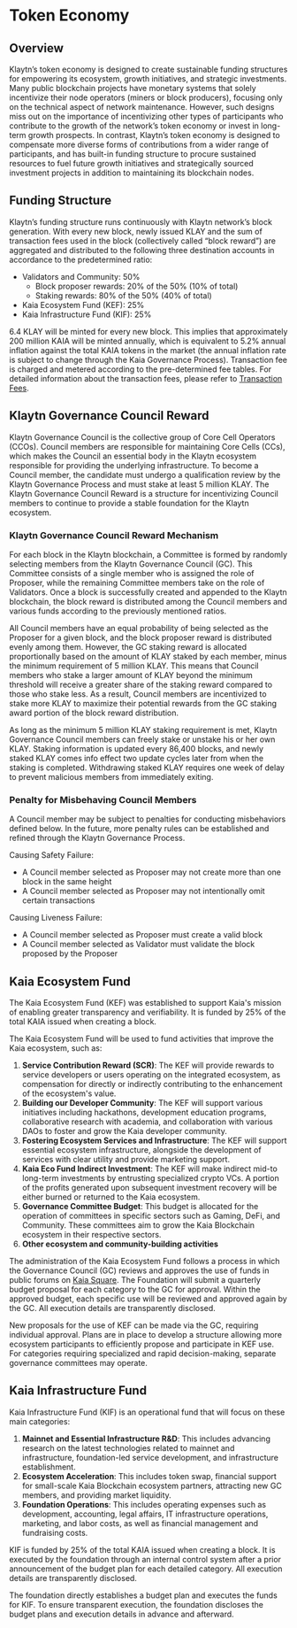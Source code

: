 # Token Economy

## Overview <a id="overview"></a>

Klaytn’s token economy is designed to create sustainable funding structures for empowering its ecosystem, growth initiatives, and strategic investments. Many public blockchain projects have monetary systems that solely incentivize their node operators (miners or block producers), focusing only on the technical aspect of network maintenance. However, such designs miss out on the importance of incentivizing other types of participants who contribute to the growth of the network’s token economy or invest in long-term growth prospects. In contrast, Klaytn’s token economy is designed to compensate more diverse forms of contributions from a wider range of participants, and has built-in funding structure to procure sustained resources to fuel future growth initiatives and strategically sourced investment projects in addition to maintaining its blockchain nodes.

## Funding Structure <a id="funding-structure"></a>

Klaytn’s funding structure runs continuously with Klaytn network’s block generation. With every new block, newly issued KLAY and the sum of transaction fees used in the block (collectively called “block reward”) are aggregated and distributed to the following three destination accounts in accordance to the predetermined ratio:

- Validators and Community: 50%
  - Block proposer rewards: 20% of the 50% (10% of total)
  - Staking rewards: 80% of the 50% (40% of total)
- Kaia Ecosystem Fund (KEF): 25%
- Kaia Infrastructure Fund (KIF): 25%

6.4 KLAY will be minted for every new block. This implies that approximately 200 million KAIA will be minted annually, which is equivalent to 5.2% annual inflation against the total KAIA tokens in the market (the annual inflation rate is subject to change through the Kaia Governance Process). Transaction fee is charged and metered according to the pre-determined fee tables. For detailed information about the transaction fees, please refer to [Transaction Fees](transaction-fees/transaction-fees.md).

## Klaytn Governance Council Reward <a id="klaytn-governance-council-reward"></a>

Klaytn Governance Council is the collective group of Core Cell Operators (CCOs). Council members are responsible for maintaining Core Cells (CCs), which makes the Council an essential body in the Klaytn ecosystem responsible for providing the underlying infrastructure. To become a Council member, the candidate must undergo a qualification review by the Klaytn Governance Process and must stake at least 5 million KLAY. The Klaytn Governance Council Reward is a structure for incentivizing Council members to continue to provide a stable foundation for the Klaytn ecosystem.

### Klaytn Governance Council Reward Mechanism <a id="klaytn-governance-council-reward-mechanism"></a>

For each block in the Klaytn blockchain, a Committee is formed by randomly selecting members from the Klaytn Governance Council (GC). This Committee consists of a single member who is assigned the role of Proposer, while the remaining Committee members take on the role of Validators. Once a block is successfully created and appended to the Klaytn blockchain, the block reward is distributed among the Council members and various funds according to the previously mentioned ratios.

All Council members have an equal probability of being selected as the Proposer for a given block, and the block proposer reward is distributed evenly among them. However, the GC staking reward is allocated proportionally based on the amount of KLAY staked by each member, minus the minimum requirement of 5 million KLAY. This means that Council members who stake a larger amount of KLAY beyond the minimum threshold will receive a greater share of the staking reward compared to those who stake less. As a result, Council members are incentivized to stake more KLAY to maximize their potential rewards from the GC staking award portion of the block reward distribution.

As long as the minimum 5 million KLAY staking requirement is met, Klaytn Governance Council members can freely stake or unstake his or her own KLAY. Staking information is updated every 86,400 blocks, and newly staked KLAY comes info effect two update cycles later from when the staking is completed. Withdrawing staked KLAY requires one week of delay to prevent malicious members from immediately exiting.

### Penalty for Misbehaving Council Members <a id="penalty-for-misbehaving-council-members"></a>

A Council member may be subject to penalties for conducting misbehaviors defined below. In the future, more penalty rules can be established and refined through the Klaytn Governance Process.

Causing Safety Failure:

- A Council member selected as Proposer may not create more than one block in the same height
- A Council member selected as Proposer may not intentionally omit certain transactions

Causing Liveness Failure:

- A Council member selected as Proposer must create a valid block
- A Council member selected as Validator must validate the block proposed by the Proposer

## Kaia Ecosystem Fund <a id="kaia-ecosystem-fund"></a>

The Kaia Ecosystem Fund (KEF) was established to support Kaia's mission of enabling greater transparency and verifiability. It is funded by 25% of the total KAIA issued when creating a block.

The Kaia Ecosystem Fund will be used to fund activities that improve the Kaia ecosystem, such as:

1. **Service Contribution Reward (SCR)**: The KEF will provide rewards to service developers or users operating on the integrated ecosystem, as compensation for directly or indirectly contributing to the enhancement of the ecosystem's value.
2. **Building our Developer Community**: The KEF will support various initiatives including hackathons, development education programs, collaborative research with academia, and collaboration with various DAOs to foster and grow the Kaia developer community.
3. **Fostering Ecosystem Services and Infrastructure**: The KEF will support essential ecosystem infrastructure, alongside the development of services with clear utility and provide marketing support.
4. **Kaia Eco Fund Indirect Investment**: The KEF will make indirect mid-to long-term investments by entrusting specialized crypto VCs. A portion of the profits generated upon subsequent investment recovery will be either burned or returned to the Kaia ecosystem.
5. **Governance Committee Budget**: This budget is allocated for the operation of committees in specific sectors such as Gaming, DeFi, and Community. These committees aim to grow the Kaia Blockchain ecosystem in their respective sectors.
6. **Other ecosystem and community-building activities**

The administration of the Kaia Ecosystem Fund follows a process in which the Governance Council (GC) reviews and approves the use of funds in public forums on [Kaia Square](https://square.klaytn.foundation/Home). The Foundation will submit a quarterly budget proposal for each category to the GC for approval. Within the approved budget, each specific use will be reviewed and approved again by the GC. All execution details are transparently disclosed.

New proposals for the use of KEF can be made via the GC, requiring individual approval. Plans are in place to develop a structure allowing more ecosystem participants to efficiently propose and participate in KEF use. For categories requiring specialized and rapid decision-making, separate governance committees may operate.

## Kaia Infrastructure Fund <a id="kaia-infrastructure-fund"></a>

Kaia Infrastructure Fund (KIF) is an operational fund that will focus on these main categories:

1. **Mainnet and Essential Infrastructure R&D**: This includes advancing research on the latest technologies related to mainnet and infrastructure, foundation-led service development, and infrastructure establishment.
2. **Ecosystem Acceleration**: This includes token swap, financial support for small-scale Kaia Blockchain ecosystem partners, attracting new GC members, and providing market liquidity.
3. **Foundation Operations**: This includes operating expenses such as development, accounting, legal affairs, IT infrastructure operations, marketing, and labor costs, as well as financial management and fundraising costs.

KIF is funded by 25% of the total KAIA issued when creating a block. It is executed by the foundation through an internal control system after a prior announcement of the budget plan for each detailed category. All execution details are transparently disclosed.

The foundation directly establishes a budget plan and executes the funds for KIF. To ensure transparent execution, the foundation discloses the budget plans and execution details in advance and afterward.
